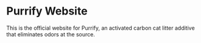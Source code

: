 # Purrify Website

This is the official website for Purrify, an activated carbon cat litter additive that eliminates odors at the source.
